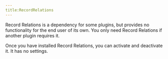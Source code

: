 ```yaml
---
title:RecordRelations 
---
```


Record Relations is a dependency for some plugins, but provides no functionality for the end user of its own. You only need Record Relations if another plugin requires it.

Once you have installed Record Relations, you can activate and
deactivate it. It has no settings.